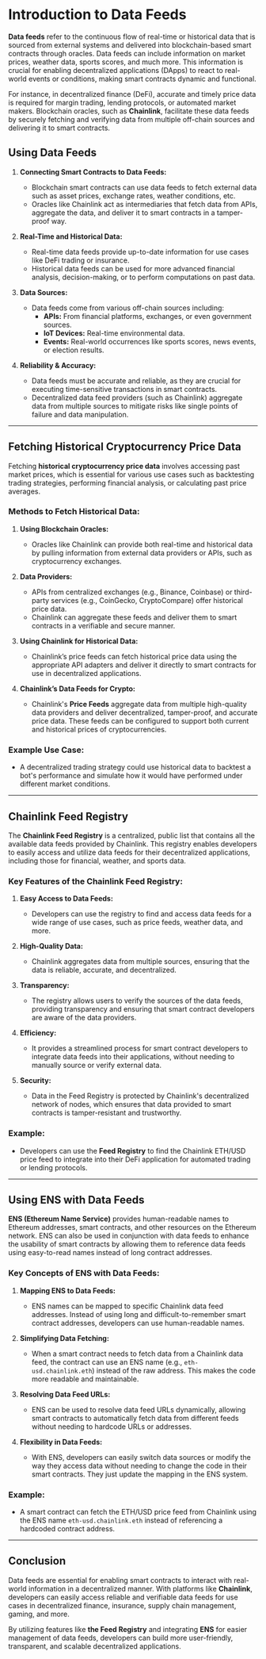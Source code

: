 # Introduction to Data Feeds

**Data feeds** refer to the continuous flow of real-time or historical data that is sourced from external systems and delivered into blockchain-based smart contracts through oracles. Data feeds can include information on market prices, weather data, sports scores, and much more. This information is crucial for enabling decentralized applications (DApps) to react to real-world events or conditions, making smart contracts dynamic and functional.

For instance, in decentralized finance (DeFi), accurate and timely price data is required for margin trading, lending protocols, or automated market makers. Blockchain oracles, such as **Chainlink**, facilitate these data feeds by securely fetching and verifying data from multiple off-chain sources and delivering it to smart contracts.

## Using Data Feeds

1. **Connecting Smart Contracts to Data Feeds:**
   - Blockchain smart contracts can use data feeds to fetch external data such as asset prices, exchange rates, weather conditions, etc.
   - Oracles like Chainlink act as intermediaries that fetch data from APIs, aggregate the data, and deliver it to smart contracts in a tamper-proof way.

2. **Real-Time and Historical Data:**
   - Real-time data feeds provide up-to-date information for use cases like DeFi trading or insurance.
   - Historical data feeds can be used for more advanced financial analysis, decision-making, or to perform computations on past data.

3. **Data Sources:**
   - Data feeds come from various off-chain sources including:
     - **APIs:** From financial platforms, exchanges, or even government sources.
     - **IoT Devices:** Real-time environmental data.
     - **Events:** Real-world occurrences like sports scores, news events, or election results.

4. **Reliability & Accuracy:**
   - Data feeds must be accurate and reliable, as they are crucial for executing time-sensitive transactions in smart contracts.
   - Decentralized data feed providers (such as Chainlink) aggregate data from multiple sources to mitigate risks like single points of failure and data manipulation.

---

## Fetching Historical Cryptocurrency Price Data

Fetching **historical cryptocurrency price data** involves accessing past market prices, which is essential for various use cases such as backtesting trading strategies, performing financial analysis, or calculating past price averages.

### Methods to Fetch Historical Data:

1. **Using Blockchain Oracles:**
   - Oracles like Chainlink can provide both real-time and historical data by pulling information from external data providers or APIs, such as cryptocurrency exchanges.
   
2. **Data Providers:**
   - APIs from centralized exchanges (e.g., Binance, Coinbase) or third-party services (e.g., CoinGecko, CryptoCompare) offer historical price data.
   - Chainlink can aggregate these feeds and deliver them to smart contracts in a verifiable and secure manner.

3. **Using Chainlink for Historical Data:**
   - Chainlink’s price feeds can fetch historical price data using the appropriate API adapters and deliver it directly to smart contracts for use in decentralized applications.

4. **Chainlink’s Data Feeds for Crypto:**
   - Chainlink's **Price Feeds** aggregate data from multiple high-quality data providers and deliver decentralized, tamper-proof, and accurate price data. These feeds can be configured to support both current and historical prices of cryptocurrencies.

### Example Use Case:
   - A decentralized trading strategy could use historical data to backtest a bot's performance and simulate how it would have performed under different market conditions.

---

## Chainlink Feed Registry

The **Chainlink Feed Registry** is a centralized, public list that contains all the available data feeds provided by Chainlink. This registry enables developers to easily access and utilize data feeds for their decentralized applications, including those for financial, weather, and sports data.

### Key Features of the Chainlink Feed Registry:

1. **Easy Access to Data Feeds:**
   - Developers can use the registry to find and access data feeds for a wide range of use cases, such as price feeds, weather data, and more.
   
2. **High-Quality Data:**
   - Chainlink aggregates data from multiple sources, ensuring that the data is reliable, accurate, and decentralized.
   
3. **Transparency:**
   - The registry allows users to verify the sources of the data feeds, providing transparency and ensuring that smart contract developers are aware of the data providers.

4. **Efficiency:**
   - It provides a streamlined process for smart contract developers to integrate data feeds into their applications, without needing to manually source or verify external data.

5. **Security:**
   - Data in the Feed Registry is protected by Chainlink's decentralized network of nodes, which ensures that data provided to smart contracts is tamper-resistant and trustworthy.

### Example:
   - Developers can use the **Feed Registry** to find the Chainlink ETH/USD price feed to integrate into their DeFi application for automated trading or lending protocols.

---

## Using ENS with Data Feeds

**ENS (Ethereum Name Service)** provides human-readable names to Ethereum addresses, smart contracts, and other resources on the Ethereum network. ENS can also be used in conjunction with data feeds to enhance the usability of smart contracts by allowing them to reference data feeds using easy-to-read names instead of long contract addresses.

### Key Concepts of ENS with Data Feeds:

1. **Mapping ENS to Data Feeds:**
   - ENS names can be mapped to specific Chainlink data feed addresses. Instead of using long and difficult-to-remember smart contract addresses, developers can use human-readable names.
   
2. **Simplifying Data Fetching:**
   - When a smart contract needs to fetch data from a Chainlink data feed, the contract can use an ENS name (e.g., `eth-usd.chainlink.eth`) instead of the raw address. This makes the code more readable and maintainable.

3. **Resolving Data Feed URLs:**
   - ENS can be used to resolve data feed URLs dynamically, allowing smart contracts to automatically fetch data from different feeds without needing to hardcode URLs or addresses.

4. **Flexibility in Data Feeds:**
   - With ENS, developers can easily switch data sources or modify the way they access data without needing to change the code in their smart contracts. They just update the mapping in the ENS system.

### Example:
   - A smart contract can fetch the ETH/USD price feed from Chainlink using the ENS name `eth-usd.chainlink.eth` instead of referencing a hardcoded contract address.

---

## Conclusion

Data feeds are essential for enabling smart contracts to interact with real-world information in a decentralized manner. With platforms like **Chainlink**, developers can easily access reliable and verifiable data feeds for use cases in decentralized finance, insurance, supply chain management, gaming, and more. 

By utilizing features like **the Feed Registry** and integrating **ENS** for easier management of data feeds, developers can build more user-friendly, transparent, and scalable decentralized applications.
